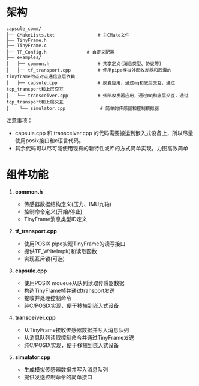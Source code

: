 # 架构

```
capsule_comm/
├── CMakeLists.txt                # 主CMake文件
├── TinyFrame.h
├── TinyFrame.c
├── TF_Config.h               # 自定义配置
├── examples/
│   ├── common.h                  # 共享定义(消息类型、协议等)
│   ├── tf_transport.cpp          # 使用pipe模拟外部收发器和胶囊的tinyframe的点对点通信底层依赖
│   ├── capsule.cpp               # 胶囊应用，通过mq和底层交互，通过tcp_transport和上层交互
│   └── transceiver.cpp           # 外部收发器应用，通过mq和底层交互，通过tcp_transport和上层交互
│    └── simulator.cpp             # 简单的传感器和控制模拟器
```

注意事项：
- capsule.cpp 和 transceiver.cpp 的代码需要搬运到嵌入式设备上，所以尽量使用posix接口和c语言代码。
- 其余代码可以尽可能使用现有的新特性或库的方式简单实现，力图高效简单

# 组件功能

1. **common.h**
   - 传感器数据结构定义(压力、IMU九轴)
   - 控制命令定义(开始/停止)
   - TinyFrame消息类型ID定义

2. **tf_transport.cpp**
   - 使用POSIX pipe实现TinyFrame的读写接口
   - 提供TF_WriteImpl()和读取函数
   - 实现互斥锁(可选)

3. **capsule.cpp**
   - 使用POSIX mqueue从队列读取传感器数据
   - 构造TinyFrame帧并通过transport发送
   - 接收并处理控制命令
   - 纯C/POSIX实现，便于移植到嵌入式设备

4. **transceiver.cpp**
   - 从TinyFrame接收传感器数据并写入消息队列
   - 从消息队列读取控制命令并通过TinyFrame发送
   - 纯C/POSIX实现，便于移植到嵌入式设备

5. **simulator.cpp**
   - 生成模拟传感器数据并写入消息队列
   - 提供发送控制命令的简单接口
